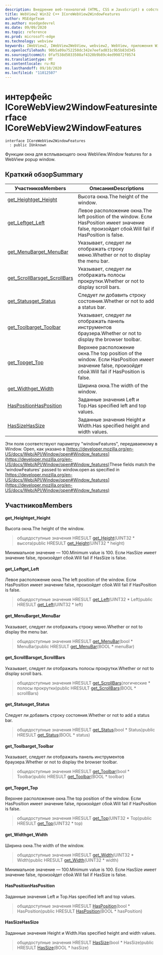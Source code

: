 ```yaml
---
description: Внедрение веб-технологий (HTML, CSS и JavaScript) в собственные приложения с помощью элемента управления Microsoft Edge WebView2
title: WebView2 Win32 C++ ICoreWebView2WindowFeatures
author: MSEdgeTeam
ms.author: msedgedevrel
ms.date: 09/09/2020
ms.topic: reference
ms.prod: microsoft-edge
ms.technology: webview
keywords: IWebView2, IWebView2WebView, webview2, WebView, приложения Win32, Win32, EDGE, ICoreWebView2, ICoreWebView2Controller, управление браузером, EDGE HTML, ICoreWebView2WindowFeatures
ms.openlocfilehash: 90b5a09a752250dc342e7eefad031c9b5b83d345
ms.sourcegitcommit: 0faf538d5033508af4320b9b89c4ed99872f0574
ms.translationtype: MT
ms.contentlocale: ru-RU
ms.lasthandoff: 09/10/2020
ms.locfileid: "11012507"
---
```

# <span data-ttu-id="71ff4-104">интерфейс ICoreWebView2WindowFeatures</span><span class="sxs-lookup"><span data-stu-id="71ff4-104">interface ICoreWebView2WindowFeatures</span></span> 

```
interface ICoreWebView2WindowFeatures
  : public IUnknown
```

<span data-ttu-id="71ff4-105">Функции окна для всплывающего окна WebView.</span><span class="sxs-lookup"><span data-stu-id="71ff4-105">Window features for a WebView popup window.</span></span>

## <span data-ttu-id="71ff4-106">Краткий обзор</span><span class="sxs-lookup"><span data-stu-id="71ff4-106">Summary</span></span>

 <span data-ttu-id="71ff4-107">Участников</span><span class="sxs-lookup"><span data-stu-id="71ff4-107">Members</span></span>                        | <span data-ttu-id="71ff4-108">Описания</span><span class="sxs-lookup"><span data-stu-id="71ff4-108">Descriptions</span></span>
--------------------------------|---------------------------------------------
[<span data-ttu-id="71ff4-109">get_Height</span><span class="sxs-lookup"><span data-stu-id="71ff4-109">get_Height</span></span>](#get_height) | <span data-ttu-id="71ff4-110">Высота окна.</span><span class="sxs-lookup"><span data-stu-id="71ff4-110">The height of the window.</span></span>
[<span data-ttu-id="71ff4-111">get_Left</span><span class="sxs-lookup"><span data-stu-id="71ff4-111">get_Left</span></span>](#get_left) | <span data-ttu-id="71ff4-112">Левое расположение окна.</span><span class="sxs-lookup"><span data-stu-id="71ff4-112">The left position of the window.</span></span> <span data-ttu-id="71ff4-113">Если HasPosition имеет значение false, произойдет сбой.</span><span class="sxs-lookup"><span data-stu-id="71ff4-113">Will fail if HasPosition is false.</span></span>
[<span data-ttu-id="71ff4-114">get_MenuBar</span><span class="sxs-lookup"><span data-stu-id="71ff4-114">get_MenuBar</span></span>](#get_menubar) | <span data-ttu-id="71ff4-115">Указывает, следует ли отображать строку меню.</span><span class="sxs-lookup"><span data-stu-id="71ff4-115">Whether or not to display the menu bar.</span></span>
[<span data-ttu-id="71ff4-116">get_ScrollBars</span><span class="sxs-lookup"><span data-stu-id="71ff4-116">get_ScrollBars</span></span>](#get_scrollbars) | <span data-ttu-id="71ff4-117">Указывает, следует ли отображать полосы прокрутки.</span><span class="sxs-lookup"><span data-stu-id="71ff4-117">Whether or not to display scroll bars.</span></span>
[<span data-ttu-id="71ff4-118">get_Status</span><span class="sxs-lookup"><span data-stu-id="71ff4-118">get_Status</span></span>](#get_status) | <span data-ttu-id="71ff4-119">Следует ли добавить строку состояния.</span><span class="sxs-lookup"><span data-stu-id="71ff4-119">Whether or not to add a status bar.</span></span>
[<span data-ttu-id="71ff4-120">get_Toolbar</span><span class="sxs-lookup"><span data-stu-id="71ff4-120">get_Toolbar</span></span>](#get_toolbar) | <span data-ttu-id="71ff4-121">Указывает, следует ли отображать панель инструментов браузера.</span><span class="sxs-lookup"><span data-stu-id="71ff4-121">Whether or not to display the browser toolbar.</span></span>
[<span data-ttu-id="71ff4-122">get_Top</span><span class="sxs-lookup"><span data-stu-id="71ff4-122">get_Top</span></span>](#get_top) | <span data-ttu-id="71ff4-123">Верхнее расположение окна.</span><span class="sxs-lookup"><span data-stu-id="71ff4-123">The top position of the window.</span></span> <span data-ttu-id="71ff4-124">Если HasPosition имеет значение false, произойдет сбой.</span><span class="sxs-lookup"><span data-stu-id="71ff4-124">Will fail if HasPosition is false.</span></span>
[<span data-ttu-id="71ff4-125">get_Width</span><span class="sxs-lookup"><span data-stu-id="71ff4-125">get_Width</span></span>](#get_width) | <span data-ttu-id="71ff4-126">Ширина окна.</span><span class="sxs-lookup"><span data-stu-id="71ff4-126">The width of the window.</span></span>
[<span data-ttu-id="71ff4-127">HasPosition</span><span class="sxs-lookup"><span data-stu-id="71ff4-127">HasPosition</span></span>](#hasposition) | <span data-ttu-id="71ff4-128">Заданные значения Left и Top.</span><span class="sxs-lookup"><span data-stu-id="71ff4-128">Has specified left and top values.</span></span>
[<span data-ttu-id="71ff4-129">HasSize</span><span class="sxs-lookup"><span data-stu-id="71ff4-129">HasSize</span></span>](#hassize) | <span data-ttu-id="71ff4-130">Заданные значения Height и Width.</span><span class="sxs-lookup"><span data-stu-id="71ff4-130">Has specified height and width values.</span></span>

<span data-ttu-id="71ff4-131">Эти поля соответствуют параметру "windowFeatures", передаваемому в Window. Open, как указано в [https://developer.mozilla.org/en-US/docs/Web/API/Window/open#Window_features](https://developer.mozilla.org/en-US/docs/Web/API/Window/open#Window_features)</span><span class="sxs-lookup"><span data-stu-id="71ff4-131">These fields match the 'windowFeatures' passed to window.open as specified in [https://developer.mozilla.org/en-US/docs/Web/API/Window/open#Window_features](https://developer.mozilla.org/en-US/docs/Web/API/Window/open#Window_features)</span></span>

## <span data-ttu-id="71ff4-132">Участников</span><span class="sxs-lookup"><span data-stu-id="71ff4-132">Members</span></span>

#### <span data-ttu-id="71ff4-133">get_Height</span><span class="sxs-lookup"><span data-stu-id="71ff4-133">get_Height</span></span> 

<span data-ttu-id="71ff4-134">Высота окна.</span><span class="sxs-lookup"><span data-stu-id="71ff4-134">The height of the window.</span></span>

> <span data-ttu-id="71ff4-135">общедоступные значения HRESULT [get_Height](#get_height)(UINT32 \* высота)</span><span class="sxs-lookup"><span data-stu-id="71ff4-135">public HRESULT [get_Height](#get_height)(UINT32 \* height)</span></span>

<span data-ttu-id="71ff4-136">Минимальное значение — 100.</span><span class="sxs-lookup"><span data-stu-id="71ff4-136">Minimum value is 100.</span></span> <span data-ttu-id="71ff4-137">Если HasSize имеет значение false, произойдет сбой.</span><span class="sxs-lookup"><span data-stu-id="71ff4-137">Will fail if HasSize is false.</span></span>

#### <span data-ttu-id="71ff4-138">get_Left</span><span class="sxs-lookup"><span data-stu-id="71ff4-138">get_Left</span></span> 

<span data-ttu-id="71ff4-139">Левое расположение окна.</span><span class="sxs-lookup"><span data-stu-id="71ff4-139">The left position of the window.</span></span> <span data-ttu-id="71ff4-140">Если HasPosition имеет значение false, произойдет сбой.</span><span class="sxs-lookup"><span data-stu-id="71ff4-140">Will fail if HasPosition is false.</span></span>

> <span data-ttu-id="71ff4-141">общедоступные значения HRESULT [get_Left](#get_left)(UINT32 \* Left)</span><span class="sxs-lookup"><span data-stu-id="71ff4-141">public HRESULT [get_Left](#get_left)(UINT32 \* left)</span></span>

#### <span data-ttu-id="71ff4-142">get_MenuBar</span><span class="sxs-lookup"><span data-stu-id="71ff4-142">get_MenuBar</span></span> 

<span data-ttu-id="71ff4-143">Указывает, следует ли отображать строку меню.</span><span class="sxs-lookup"><span data-stu-id="71ff4-143">Whether or not to display the menu bar.</span></span>

> <span data-ttu-id="71ff4-144">общедоступные значения HRESULT [get_MenuBar](#get_menubar)(bool \* MenuBar)</span><span class="sxs-lookup"><span data-stu-id="71ff4-144">public HRESULT [get_MenuBar](#get_menubar)(BOOL \* menuBar)</span></span>

#### <span data-ttu-id="71ff4-145">get_ScrollBars</span><span class="sxs-lookup"><span data-stu-id="71ff4-145">get_ScrollBars</span></span> 

<span data-ttu-id="71ff4-146">Указывает, следует ли отображать полосы прокрутки.</span><span class="sxs-lookup"><span data-stu-id="71ff4-146">Whether or not to display scroll bars.</span></span>

> <span data-ttu-id="71ff4-147">общедоступные значения HRESULT [get_ScrollBars](#get_scrollbars)(логические \* полосы прокрутки)</span><span class="sxs-lookup"><span data-stu-id="71ff4-147">public HRESULT [get_ScrollBars](#get_scrollbars)(BOOL \* scrollBars)</span></span>

#### <span data-ttu-id="71ff4-148">get_Status</span><span class="sxs-lookup"><span data-stu-id="71ff4-148">get_Status</span></span> 

<span data-ttu-id="71ff4-149">Следует ли добавить строку состояния.</span><span class="sxs-lookup"><span data-stu-id="71ff4-149">Whether or not to add a status bar.</span></span>

> <span data-ttu-id="71ff4-150">общедоступные значения HRESULT [get_Status](#get_status)(bool \* Status)</span><span class="sxs-lookup"><span data-stu-id="71ff4-150">public HRESULT [get_Status](#get_status)(BOOL \* status)</span></span>

#### <span data-ttu-id="71ff4-151">get_Toolbar</span><span class="sxs-lookup"><span data-stu-id="71ff4-151">get_Toolbar</span></span> 

<span data-ttu-id="71ff4-152">Указывает, следует ли отображать панель инструментов браузера.</span><span class="sxs-lookup"><span data-stu-id="71ff4-152">Whether or not to display the browser toolbar.</span></span>

> <span data-ttu-id="71ff4-153">общедоступные значения HRESULT [get_Toolbar](#get_toolbar)(bool \* Toolbar)</span><span class="sxs-lookup"><span data-stu-id="71ff4-153">public HRESULT [get_Toolbar](#get_toolbar)(BOOL \* toolbar)</span></span>

#### <span data-ttu-id="71ff4-154">get_Top</span><span class="sxs-lookup"><span data-stu-id="71ff4-154">get_Top</span></span> 

<span data-ttu-id="71ff4-155">Верхнее расположение окна.</span><span class="sxs-lookup"><span data-stu-id="71ff4-155">The top position of the window.</span></span> <span data-ttu-id="71ff4-156">Если HasPosition имеет значение false, произойдет сбой.</span><span class="sxs-lookup"><span data-stu-id="71ff4-156">Will fail if HasPosition is false.</span></span>

> <span data-ttu-id="71ff4-157">общедоступные значения HRESULT [get_Top](#get_top)(UINT32 \* Top)</span><span class="sxs-lookup"><span data-stu-id="71ff4-157">public HRESULT [get_Top](#get_top)(UINT32 \* top)</span></span>

#### <span data-ttu-id="71ff4-158">get_Width</span><span class="sxs-lookup"><span data-stu-id="71ff4-158">get_Width</span></span> 

<span data-ttu-id="71ff4-159">Ширина окна.</span><span class="sxs-lookup"><span data-stu-id="71ff4-159">The width of the window.</span></span>

> <span data-ttu-id="71ff4-160">общедоступные значения HRESULT [get_Width](#get_width)(UINT32 \* Width)</span><span class="sxs-lookup"><span data-stu-id="71ff4-160">public HRESULT [get_Width](#get_width)(UINT32 \* width)</span></span>

<span data-ttu-id="71ff4-161">Минимальное значение — 100.</span><span class="sxs-lookup"><span data-stu-id="71ff4-161">Minimum value is 100.</span></span> <span data-ttu-id="71ff4-162">Если HasSize имеет значение false, произойдет сбой.</span><span class="sxs-lookup"><span data-stu-id="71ff4-162">Will fail if HasSize is false.</span></span>

#### <span data-ttu-id="71ff4-163">HasPosition</span><span class="sxs-lookup"><span data-stu-id="71ff4-163">HasPosition</span></span> 

<span data-ttu-id="71ff4-164">Заданные значения Left и Top.</span><span class="sxs-lookup"><span data-stu-id="71ff4-164">Has specified left and top values.</span></span>

> <span data-ttu-id="71ff4-165">общедоступные значения HRESULT [HasPosition](#hasposition)(bool \* HasPosition)</span><span class="sxs-lookup"><span data-stu-id="71ff4-165">public HRESULT [HasPosition](#hasposition)(BOOL \* hasPosition)</span></span>

#### <span data-ttu-id="71ff4-166">HasSize</span><span class="sxs-lookup"><span data-stu-id="71ff4-166">HasSize</span></span> 

<span data-ttu-id="71ff4-167">Заданные значения Height и Width.</span><span class="sxs-lookup"><span data-stu-id="71ff4-167">Has specified height and width values.</span></span>

> <span data-ttu-id="71ff4-168">общедоступные значения HRESULT [HasSize](#hassize)(bool \* HasSize)</span><span class="sxs-lookup"><span data-stu-id="71ff4-168">public HRESULT [HasSize](#hassize)(BOOL \* hasSize)</span></span>

